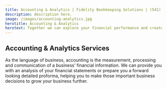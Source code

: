 ```yaml
---
title: Accounting & Analytics | Fidelity Bookkeeping Solutions | (541) 375-0954
description: description here.
image: /images/accounting-analytics.jpg
herotitle: Accounting & Analytics
herotext: Together we can explore your financial performance and create a forecast, allowing you to move forward and optimize operations.
---
```


## Accounting & Analytics Services

As the language of business, accounting is the measurement, processing and communication of a business’ financial information. We can provide you with an analysis of your financial statements or prepare you a forward looking detailed proforma, helping you to make those important business decisions to grow your business further.